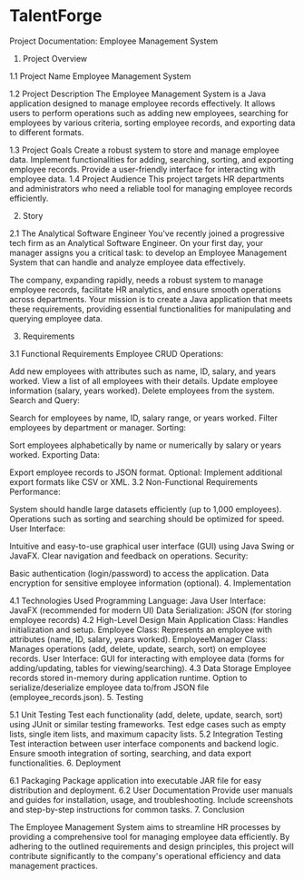 # TalentForge

Project Documentation: Employee Management System

1. Project Overview

1.1 Project Name
Employee Management System

1.2 Project Description
The Employee Management System is a Java application designed to manage employee records effectively. It allows users to perform operations such as adding new employees, searching for employees by various criteria, sorting employee records, and exporting data to different formats.

1.3 Project Goals
Create a robust system to store and manage employee data.
Implement functionalities for adding, searching, sorting, and exporting employee records.
Provide a user-friendly interface for interacting with employee data.
1.4 Project Audience
This project targets HR departments and administrators who need a reliable tool for managing employee records efficiently.

2. Story

2.1 The Analytical Software Engineer
You've recently joined a progressive tech firm as an Analytical Software Engineer. On your first day, your manager assigns you a critical task: to develop an Employee Management System that can handle and analyze employee data effectively.

The company, expanding rapidly, needs a robust system to manage employee records, facilitate HR analytics, and ensure smooth operations across departments. Your mission is to create a Java application that meets these requirements, providing essential functionalities for manipulating and querying employee data.

3. Requirements

3.1 Functional Requirements
Employee CRUD Operations:

Add new employees with attributes such as name, ID, salary, and years worked.
View a list of all employees with their details.
Update employee information (salary, years worked).
Delete employees from the system.
Search and Query:

Search for employees by name, ID, salary range, or years worked.
Filter employees by department or manager.
Sorting:

Sort employees alphabetically by name or numerically by salary or years worked.
Exporting Data:

Export employee records to JSON format.
Optional: Implement additional export formats like CSV or XML.
3.2 Non-Functional Requirements
Performance:

System should handle large datasets efficiently (up to 1,000 employees).
Operations such as sorting and searching should be optimized for speed.
User Interface:

Intuitive and easy-to-use graphical user interface (GUI) using Java Swing or JavaFX.
Clear navigation and feedback on operations.
Security:

Basic authentication (login/password) to access the application.
Data encryption for sensitive employee information (optional).
4. Implementation

4.1 Technologies Used
Programming Language: Java
User Interface: JavaFX (recommended for modern UI)
Data Serialization: JSON (for storing employee records)
4.2 High-Level Design
Main Application Class: Handles initialization and setup.
Employee Class: Represents an employee with attributes (name, ID, salary, years worked).
EmployeeManager Class: Manages operations (add, delete, update, search, sort) on employee records.
User Interface: GUI for interacting with employee data (forms for adding/updating, tables for viewing/searching).
4.3 Data Storage
Employee records stored in-memory during application runtime.
Option to serialize/deserialize employee data to/from JSON file (employee_records.json).
5. Testing

5.1 Unit Testing
Test each functionality (add, delete, update, search, sort) using JUnit or similar testing frameworks.
Test edge cases such as empty lists, single item lists, and maximum capacity lists.
5.2 Integration Testing
Test interaction between user interface components and backend logic.
Ensure smooth integration of sorting, searching, and data export functionalities.
6. Deployment

6.1 Packaging
Package application into executable JAR file for easy distribution and deployment.
6.2 User Documentation
Provide user manuals and guides for installation, usage, and troubleshooting.
Include screenshots and step-by-step instructions for common tasks.
7. Conclusion

The Employee Management System aims to streamline HR processes by providing a comprehensive tool for managing employee data efficiently. By adhering to the outlined requirements and design principles, this project will contribute significantly to the company's operational efficiency and data management practices.